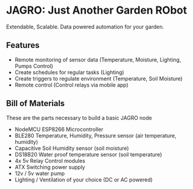 # JAGRO: Just Another Garden RObot
Extendable, Scalable. Data powered automation for your garden.

## Features

+ Remote monitoring of sensor data (Temperature, Moisture, Lighting, Pumps Control)
+ Create schedules for regular tasks (Lighting)
+ Create triggers to regulate environment (Temperature, Soil Moisture)
+ Remote control (Control relays via mobile app)


## Bill of Materials 

These are the parts necessary to build a basic JAGRO node
+ NodeMCU ESP8266 Microcontroller
+ BLE280 Temperature, Humidity, Pressure sensor (air temperature, humidity)
+ Capacitive Soil Humidity sensor (soil moisture)
+ DS18B20 Water proof temperature sensor (soil temperature)
+ 4x 5v Relay Control modules
+ ATX Switching power supply
+ 12v / 5v water pump
+ Lighting / Ventilation of your choice (DC or AC powered)